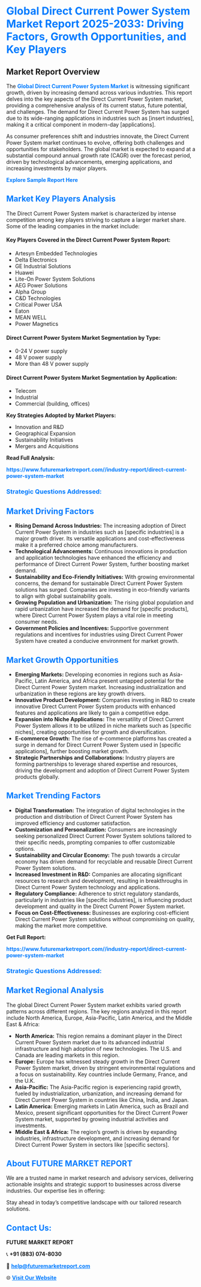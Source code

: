 <h1 style="color: #007BFF;">Global Direct Current Power System Market Report 2025-2033: Driving Factors, Growth Opportunities, and Key Players</h1>

<section id="overview">
<h2>Market Report Overview</h2>
<p>The <a href="https://www.futuremarketreport.com//industry-report/direct-current-power-system-market" style="color: #007BFF; text-decoration: none;"><strong>Global Direct Current Power System Market</strong></a> is witnessing significant growth, driven by increasing demand across various industries. This report delves into the key aspects of the Direct Current Power System market, providing a comprehensive analysis of its current status, future potential, and challenges. The demand for Direct Current Power System has surged due to its wide-ranging applications in industries such as [insert industries], making it a critical component in modern-day [applications].</p>
<p>As consumer preferences shift and industries innovate, the Direct Current Power System market continues to evolve, offering both challenges and opportunities for stakeholders. The global market is expected to expand at a substantial compound annual growth rate (CAGR) over the forecast period, driven by technological advancements, emerging applications, and increasing investments by major players.</p>
</section>

<section id="overview">
<p><a href="https://www.futuremarketreport.com//request-sample/reportId=54124" style="color: #007BFF; text-decoration: none;"><strong>Explore Sample Report Here</strong></a></p>
</section>

<section id="key-players">
<h2 style="color: #007BFF;">Market Key Players Analysis</h2>
<p>The Direct Current Power System market is characterized by intense competition among key players striving to capture a larger market share. Some of the leading companies in the market include:</p>
<h4>Key Players Covered in the Direct Current Power System Report:</h4>
<ul><li>Artesyn Embedded Technologies</li><li>Delta Electronics</li><li>GE Industrial Solutions</li><li>Huawei</li><li>Lite-On Power System Solutions</li><li>AEG Power Solutions</li><li>Alpha Group</li><li>C&amp;D Technologies</li><li>Critical Power USA</li><li>Eaton</li><li>MEAN WELL</li><li>Power Magnetics</li></ul>
<h4>Direct Current Power System Market Segmentation by Type:</h4>
<ul><li>0-24 V power supply</li><li>48 V power supply</li><li>More than 48 V power supply</li></ul>

<h4>Direct Current Power System Market Segmentation by Application:</h4>
<ul><li>Telecom</li><li>Industrial</li><li>Commercial (building, offices)</li></ul>
<p><strong>Key Strategies Adopted by Market Players:</strong></p>
<ul>
<li>Innovation and R&D</li>
<li>Geographical Expansion</li>
<li>Sustainability Initiatives</li>
<li>Mergers and Acquisitions</li>
</ul>
</section>

<section>
<p><strong>Read Full Analysis: </strong></p><a href="https://www.futuremarketreport.com//industry-report/direct-current-power-system-market" style="color: #007BFF; text-decoration: none;"><strong>https://www.futuremarketreport.com//industry-report/direct-current-power-system-market</strong></a>
<h3 style="color: #007BFF;">Strategic Questions Addressed:</h3>
</section>

<section id="driving-factors">
<h2 style="color: #007BFF;">Market Driving Factors</h2>
<ul>
<li><strong>Rising Demand Across Industries:</strong> The increasing adoption of Direct Current Power System in industries such as [specific industries] is a major growth driver. Its versatile applications and cost-effectiveness make it a preferred choice among manufacturers.</li>
<li><strong>Technological Advancements:</strong> Continuous innovations in production and application technologies have enhanced the efficiency and performance of Direct Current Power System, further boosting market demand.</li>
<li><strong>Sustainability and Eco-Friendly Initiatives:</strong> With growing environmental concerns, the demand for sustainable Direct Current Power System solutions has surged. Companies are investing in eco-friendly variants to align with global sustainability goals.</li>
<li><strong>Growing Population and Urbanization:</strong> The rising global population and rapid urbanization have increased the demand for [specific products], where Direct Current Power System plays a vital role in meeting consumer needs.</li>
<li><strong>Government Policies and Incentives:</strong> Supportive government regulations and incentives for industries using Direct Current Power System have created a conducive environment for market growth.</li>
</ul>
</section>

<section id="growth-opportunities">
<h2 style="color: #007BFF;">Market Growth Opportunities</h2>
<ul>
<li><strong>Emerging Markets:</strong> Developing economies in regions such as Asia-Pacific, Latin America, and Africa present untapped potential for the Direct Current Power System market. Increasing industrialization and urbanization in these regions are key growth drivers.</li>
<li><strong>Innovative Product Development:</strong> Companies investing in R&D to create innovative Direct Current Power System products with enhanced features and applications are likely to gain a competitive edge.</li>
<li><strong>Expansion into Niche Applications:</strong> The versatility of Direct Current Power System allows it to be utilized in niche markets such as [specific niches], creating opportunities for growth and diversification.</li>
<li><strong>E-commerce Growth:</strong> The rise of e-commerce platforms has created a surge in demand for Direct Current Power System used in [specific applications], further boosting market growth.</li>
<li><strong>Strategic Partnerships and Collaborations:</strong> Industry players are forming partnerships to leverage shared expertise and resources, driving the development and adoption of Direct Current Power System products globally.</li>
</ul>
</section>

<section id="trending-factors">
<h2 style="color: #007BFF;">Market Trending Factors</h2>
<ul>
<li><strong>Digital Transformation:</strong> The integration of digital technologies in the production and distribution of Direct Current Power System has improved efficiency and customer satisfaction.</li>
<li><strong>Customization and Personalization:</strong> Consumers are increasingly seeking personalized Direct Current Power System solutions tailored to their specific needs, prompting companies to offer customizable options.</li>
<li><strong>Sustainability and Circular Economy:</strong> The push towards a circular economy has driven demand for recyclable and reusable Direct Current Power System solutions.</li>
<li><strong>Increased Investment in R&D:</strong> Companies are allocating significant resources to research and development, resulting in breakthroughs in Direct Current Power System technology and applications.</li>
<li><strong>Regulatory Compliance:</strong> Adherence to strict regulatory standards, particularly in industries like [specific industries], is influencing product development and quality in the Direct Current Power System market.</li>
<li><strong>Focus on Cost-Effectiveness:</strong> Businesses are exploring cost-efficient Direct Current Power System solutions without compromising on quality, making the market more competitive.</li>
</ul>
</section>

<section>
<p><strong>Get Full Report: </strong></p><a href="https://www.futuremarketreport.com//industry-report/direct-current-power-system-market" style="color: #007BFF; text-decoration: none;"><strong>https://www.futuremarketreport.com//industry-report/direct-current-power-system-market</strong></a>
<h3 style="color: #007BFF;">Strategic Questions Addressed:</h3>
</section>


<section id="regional-analysis">
<h2 style="color: #007BFF;">Market Regional Analysis</h2>
<p>The global Direct Current Power System market exhibits varied growth patterns across different regions. The key regions analyzed in this report include North America, Europe, Asia-Pacific, Latin America, and the Middle East & Africa:</p>
<ul>
<li><strong>North America:</strong> This region remains a dominant player in the Direct Current Power System market due to its advanced industrial infrastructure and high adoption of new technologies. The U.S. and Canada are leading markets in this region.</li>
<li><strong>Europe:</strong> Europe has witnessed steady growth in the Direct Current Power System market, driven by stringent environmental regulations and a focus on sustainability. Key countries include Germany, France, and the U.K.</li>
<li><strong>Asia-Pacific:</strong> The Asia-Pacific region is experiencing rapid growth, fueled by industrialization, urbanization, and increasing demand for Direct Current Power System in countries like China, India, and Japan.</li>
<li><strong>Latin America:</strong> Emerging markets in Latin America, such as Brazil and Mexico, present significant opportunities for the Direct Current Power System market, supported by growing industrial activities and investments.</li>
<li><strong>Middle East & Africa:</strong> The region’s growth is driven by expanding industries, infrastructure development, and increasing demand for Direct Current Power System in sectors like [specific sectors].</li>
</ul>
</section>

<footer>
<h2 style="color: #007BFF;">About FUTURE MARKET REPORT</h2>
<p>We are a trusted name in market research and advisory services, delivering actionable insights and strategic support to businesses across diverse industries. Our expertise lies in offering:</p>

<p>Stay ahead in today’s competitive landscape with our tailored research solutions.</p>

<h2 style="color: #007BFF;">Contact Us:</h2>
<p><strong>FUTURE MARKET REPORT</strong></p>
<p>📞 <strong>+91 (883) 074-8030</strong></p>
<p>📧 <strong><a href="mailto:help@futuremarketreport.com" style="color: #007BFF;">help@futuremarketreport.com</a></strong></p>
<p>🌐 <strong><a href="https://www.futuremarketreport.com/" style="color: #007BFF;">Visit Our Website</a></strong></p>
</footer>